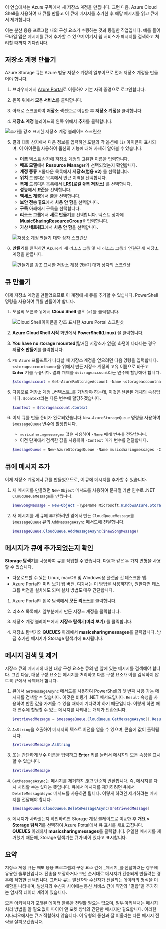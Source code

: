 이 연습에서는 Azure 구독에서 새 저장소 계정을 만듭니다. 그런 다음, Azure Cloud Shell을 사용하여 새 큐를 만들고 이 큐에 메시지를 추가한 후 해당 메시지를 읽고 큐에서 제거합니다.

이는 분산 응용 프로그램 내의 구성 요소가 수행하는 것과 동일한 작업입니다. 예를 들어 모바일 앱은 메시지를 큐에 추가할 수 있으며 여기서 웹 서비스가 메시지를 검색하고 처리할 때까지 기다립니다.

## <a name="create-a-storage-account"></a>저장소 계정 만들기

Azure Storage 큐는 Azure 범용 저장소 계정의 일부이므로 먼저 저장소 계정을 만들어야 합니다.

1. 브라우저에서 [Azure Portal](https://portal.azure.com?azure-portal=true)로 이동하여 기본 자격 증명으로 로그인합니다.

2. 왼쪽 위에서 **모든 서비스**를 클릭합니다.

3. 아래로 스크롤하여 **저장소** 섹션으로 이동한 후 **저장소 계정**을 클릭합니다.

4. **저장소 계정** 블레이드의 왼쪽 위에서 **추가**를 클릭합니다.

  ![추가를 강조 표시한 저장소 계정 블레이드 스크린샷](../images/5-create-a-storage-account-1.png)

5. 결과 대화 상자에서 다음 정보를 입력하면 포털의 각 옵션에 `(i)` 아이콘이 표시되며, 이 아이콘을 사용하여 옵션의 기능에 대해 자세히 알아볼 수 있습니다.
    - **이름** 텍스트 상자에 저장소 계정의 고유한 이름을 입력합니다.
    - **배포 모델**에서 **Resource Manager**가 선택되었는지 확인합니다.
    - **계정 종류** 드롭다운 목록에서 **저장소(범용 v2)** 를 선택합니다.
    - **위치** 드롭다운 목록에서 인근 지역을 선택합니다.
    - **복제** 드롭다운 목록에서 **LRS(로컬 중복 저장소)** 를 선택합니다.
    - **성능**에서 **표준**을 선택합니다.
    - **액세스 계층**에서 **쿨**을 선택합니다.
    - **보안 전송 필요**에서 **사용 안 함**을 선택합니다.
    - **구독** 아래에서 구독을 선택합니다.
    - **리소스 그룹**에서 **새로 만들기**를 선택합니다. 텍스트 상자에 **MusicSharingResourceGroup**을 입력합니다.
    - **가상 네트워크**에서 **사용 안 함**을 선택합니다. 

    ![저장소 계정 만들기 대화 상자 스크린샷](../images/5-create-a-storage-account-2.png)

6. **만들기**를 클릭하면 Azure가 새 리소스 그룹 및 새 리소스 그룹과 연결된 새 저장소 계정을 만듭니다.

    ![만들기를 강조 표시한 저장소 계정 만들기 대화 상자의 스크린샷](../images/5-create-a-storage-account-3.png)

## <a name="create-a-queue"></a>큐 만들기

이제 저장소 계정을 만들었으므로 이 계정에 새 큐를 추가할 수 있습니다. PowerShell 명령을 사용하여 큐를 만들어야 합니다.

1. 포털의 오른쪽 위에서 **Cloud Shell** 링크 `(>)`를 클릭합니다.

    ![Cloud Shell 아이콘을 강조 표시한 Azure Portal 스크린샷](../images/5-create-a-storage-queue-1.png)

2. **Azure Cloud Shell 시작** 화면에서 **PowerShell(Linux)** 을 클릭합니다.

3. **You have no storage mounted**(탑재된 저장소가 없음) 화면이 나타나는 경우 **저장소 만들기**를 클릭합니다.

4. `PS Azure` 프롬프트가 나타날 때 저장소 계정을 얻으려면 다음 명령을 입력합니다. `<storageaccountname>`을 위에서 만든 저장소 계정의 고유 이름으로 바꾸고 **Enter** 키를 누릅니다. 결과 개체를 `$storageaccount`라는 변수에 할당해야 합니다.

    ```powershell
    $storageaccount = Get-AzureRmStorageAccount -Name <storageaccountname> -ResourceGroup  MusicSharingResourceGroup
    ```

5. 다음으로 저장소 계정 _컨텍스트_를 가져와야 하는데, 이것은 반환된 개체의 속성입니다. `$context`라는 다른 변수에 할당하겠습니다.

    ```powershell
    $context = $storageaccount.Context
    ```

6. 이제 큐를 만들 준비가 완료되었습니다. `New-AzureStorageQueue` 명령을 사용하여 `$messageQueue` 변수에 할당합니다.
    - `musicsharingmessages` 값을 사용하여 `-Name` 매개 변수를 전달합니다.
    - 이전 단계에서 검색한 값을 사용하여 `-Context` 매개 변수를 전달합니다.

    ```powershell
    $messageQueue = New-AzureStorageQueue -Name musicsharingmessages -Context $context
    ```

## <a name="add-a-message-to-the-queue"></a>큐에 메시지 추가

이제 저장소 계정에서 큐를 만들었으므로, 이 큐에 메시지를 추가할 수 있습니다.

1. 새 메시지를 만들려면 `New-Object` 메서드를 사용하여 문자열 기반 인수로 .NET `CloudQueueMessage`를 만듭니다.

    ```powershell
    $newSongMessage = New-Object -TypeName Microsoft.WindowsAzure.Storage.Queue.CloudQueueMessage -ArgumentList "A new song has been added."
    ```

2. 새 메시지를 새 큐에 추가하려면 앞에서 만든 `CloudQueueMessage`를 `$messageQueue` 큐의 `AddMessageAsync` 메서드에 전달합니다.

    ```powershell
    $messageQueue.CloudQueue.AddMessageAsync($newSongMessage)
    ```

## <a name="verify-the-message-was-queued"></a>메시지가 큐에 추가되었는지 확인

**Storage 탐색기**를 사용하여 큐를 작업할 수 있습니다. 다음과 같은 두 가지 변형을 사용할 수 있습니다.

- 다운로드할 수 있는 Linux, macOS 및 Windows용 플랫폼 간 데스크톱 앱.
- Azure Portal의 미리 보기 웹 버전. 여기서는 이 방법을 사용하지만, 원한다면 데스크톱 버전을 설치해도 되며 설치 방법도 매우 간단합니다.

1. Azure Portal의 왼쪽 탐색에서 **모든 리소스**를 클릭합니다.

2. 리소스 목록에서 앞부분에서 만든 저장소 계정을 클릭합니다.

3. 저장소 계정 블레이드에서 **저장소 탐색기(미리 보기)** 를 클릭합니다.

4. 저장소 탐색기의 **QUEUES** 아래에서 **musicsharingmessages**를 클릭합니다. 방금 추가한 메시지가 Storage 탐색기에 표시됩니다.

## <a name="retrieve-and-remove-the-message"></a>메시지 검색 및 제거

저장소 큐의 메시지에 대한 대상 구성 요소는 큐의 맨 앞에 있는 메시지를 검색해야 합니다. 그런 다음, 대상 구성 요소는 메시지를 처리하고 다른 구성 요소가 이를 검색하지 않도록 큐에서 삭제해야 합니다.

1. 큐에서 `GetMessageAsync` 메서드를 사용하여 PowerShell의 첫 번째 사용 가능 메시지를 검색할 수 있습니다. 이것은 비동기 .NET 메서드입니다. `Result` 속성을 사용하여 반환 값을 가져올 수 있을 때까지 기다려야 하기 때문입니다. 이렇게 하면 매개 변수에 할당할 수 있는 메시지를 나타내는 개체가 반환됩니다.

    ```powershell
    $retrievedMessage = $messageQueue.CloudQueue.GetMessageAsync().Result
    ```

2. `AsString`을 호출하여 메시지의 텍스트 버전을 얻을 수 있으며, 콘솔에 값이 출력됩니다.

    ```powershell
    $retrievedMessage.AsString
    ```

3. 또는 간단하게 변수 이름을 입력하고 **Enter** 키를 눌러서 메시지의 모든 속성을 표시할 수 있습니다.

    ```powershell
    $retrievedMessage
    ```

4. `GetMessageAsync`는 메시지를 제거하지 *않고* 단순히 반환합니다. 즉, 메시지를 다시 처리할 수는 있다는 뜻입니다. 큐에서 메시지를 제거하려면 큐에서 `DeleteMessageAsync` 메서드를 사용하면 됩니다. 이렇게 하려면 제거하려는 메시지를 전달해야 합니다.

    ```powershell
    $messageQueue.CloudQueue.DeleteMessageAsync($retrievedMessage)
    ```

5. 메시지가 사라졌는지 확인하려면 Storage 계정 블레이드로 이동한 후 **개요 > Storage 탐색기**를 선택하여 Azure Portal에서 큐 표시를 새로 고칩니다. **QUEUES** 아래에서 **musicsharingmessages**를 클릭합니다. 유일한 메시지를 제거했기 때문에, Storage 탐색기는 큐가 비어 있다고 표시합니다.


## <a name="summary"></a>요약
저장소 계정 큐는 배포 응용 프로그램의 구성 요소 간에 _메시지_를 전달하려는 경우에 유용한 솔루션입니다. 전송을 보장하거나 보낸 순서대로 메시지가 전송되게 만들려는 경우에 적합한 선택입니다. 그러나 큐는 발신자와 수신자가 전달되는 데이터의 형식을 이해함을 나타내며, 발신자와 수신자 사이에는 통신 서비스 간에 약간의 "결합"을 추가하는 암시적 데이터 계약이 있습니다.

모든 아키텍처가 포맷된 데이터 블록을 전달할 필요는 없으며, 일부 아키텍처는 메시지 처리 방법을 알 필요 없이 파이어 앤 포켓 방식의 간단한 메시지만 필요합니다. 이러한 시나리오에서는 큐가 적합하지 않습니다. 이 유형의 통신과 잘 어울리는 다른 메시지 전략을 살펴보겠습니다.